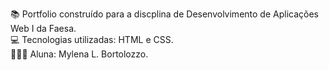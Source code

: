 📚 Portfolio construído para a discplina de Desenvolvimento de Aplicações Web I da Faesa. <br/>
💻 Tecnologias utilizadas: HTML e CSS. <br/>
👩🏻‍🎓 Aluna: Mylena L. Bortolozzo.
